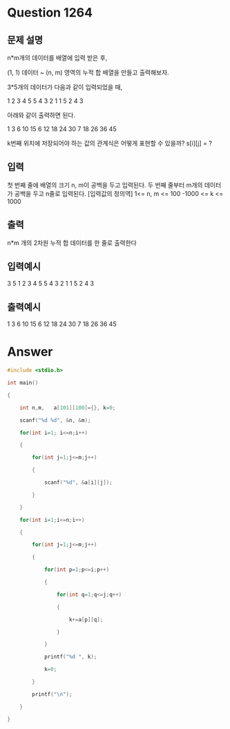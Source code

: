 Question 1264
==================
문제 설명
------------------
n*m개의 데이터를 배열에 입력 받은 후,

(1, 1) 데이터 ~ (n, m) 영역의 누적 합 배열을 만들고 출력해보자.

3*5개의 데이터가 다음과 같이 입력되었을 때,

1 2 3 4 5
5 4 3 2 1
1 5 2 4 3

아래와 같이 출력하면 된다.

1 3 6 10 15
6 12 18 24 30
7 18 26 36 45

k번째 위치에 저장되어야 하는 값의 관계식은 어떻게 표현할 수 있을까?
s[i][j] = ?

입력
------------------
첫 번째 줄에 배열의 크기 n, m이 공백을 두고 입력된다.
두 번째 줄부터 m개의 데이터가 공백을 두고 n줄로 입력된다.
[입력값의 정의역]
1<= n, m <= 100
-1000 <= k <= 1000

출력
------------------
n*m 개의 2차원 누적 합 데이터를 한 줄로 출력한다

입력예시
------------------
3 5
1 2 3 4 5 
5 4 3 2 1 
1 5 2 4 3 

출력예시
------------------
1 3 6 10 15 
6 12 18 24 30 
7 18 26 36 45 

Answer
==================
```cpp
#include <stdio.h>

int main()

{

	int n,m,   a[101][100]={}, k=0;

	scanf("%d %d", &n, &m);

	for(int i=1; i<=n;i++)

	{

		for(int j=1;j<=m;j++)

		{

			scanf("%d", &a[i][j]);

		}

	}

	for(int i=1;i<=n;i++)

	{

		for(int j=1;j<=m;j++)

		{

			for(int p=1;p<=i;p++)

			{

				for(int q=1;q<=j;q++)

				{

					k+=a[p][q];

				}

			}

			printf("%d ", k);

			k=0;

		}

		printf("\n");

	}

}
```
